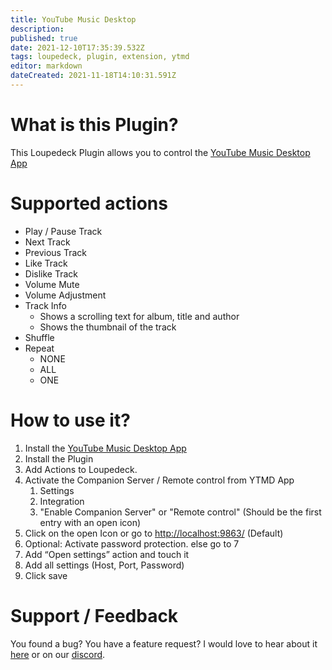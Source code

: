 ```yaml
---
title: YouTube Music Desktop
description: 
published: true
date: 2021-12-10T17:35:39.532Z
tags: loupedeck, plugin, extension, ytmd
editor: markdown
dateCreated: 2021-11-18T14:10:31.591Z
---
```


# What is this Plugin?

This Loupedeck Plugin allows you to control the [YouTube Music Desktop App](https://github.com/ytmdesktop/ytmdesktop)

# Supported actions

-   Play / Pause Track
-   Next Track
-   Previous Track
-   Like Track
-   Dislike Track
-   Volume Mute
-   Volume Adjustment
-   Track Info
    -   Shows a scrolling text for album, title and author
    -   Shows the thumbnail of the track
-   Shuffle
-   Repeat
    -   NONE
    -   ALL
    -   ONE

# How to use it?

1.  Install the [YouTube Music Desktop App](https://github.com/ytmdesktop/ytmdesktop)
2.  Install the Plugin
3.  Add Actions to Loupedeck.
4.  Activate the Companion Server / Remote control from YTMD App
    1.  Settings
    2.  Integration
    3.  "Enable Companion Server" or "Remote control" (Should be the first entry with an open icon)
5.  Click on the open Icon or go to [http://localhost:9863/](http://localhost:9863/) (Default)
6.  Optional: Activate password protection. else go to 7
7.  Add “Open settings” action and touch it
8.  Add all settings (Host, Port, Password)
9.  Click save

# Support / Feedback

You found a bug? You have a feature request? I would love to hear about it [here](https://github.com/XeroxDev/Loupedeck-plugin-YTMDesktop/issues/new/choose) or on our [discord](https://s.tswi.me/discord).